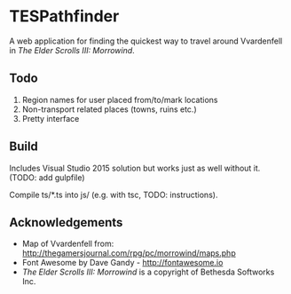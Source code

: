 # TESPathfinder

A web application for finding the quickest way to travel around Vvardenfell in _The Elder Scrolls III: Morrowind_.

## Todo

1. Region names for user placed from/to/mark locations
1. Non-transport related places (towns, ruins etc.)
1. Pretty interface

## Build

Includes Visual Studio 2015 solution but works just as well without it. (TODO: add gulpfile)

Compile ts/*.ts into js/ (e.g. with tsc, TODO: instructions).

## Acknowledgements

* Map of Vvardenfell from: http://thegamersjournal.com/rpg/pc/morrowind/maps.php
* Font Awesome by Dave Gandy - http://fontawesome.io
* _The Elder Scrolls III: Morrowind_ is a copyright of Bethesda Softworks Inc.
